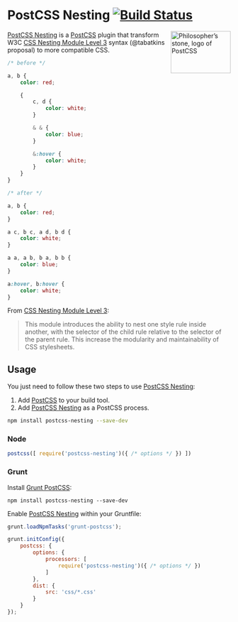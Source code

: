 # PostCSS Nesting [![Build Status][ci-img]][ci]

<img align="right" width="135" height="95" src="http://postcss.github.io/postcss/logo-leftp.png" title="Philosopher’s stone, logo of PostCSS">

[PostCSS Nesting] is a [PostCSS] plugin that transform W3C [CSS Nesting Module Level 3] syntax (@tabatkins proposal) to more compatible CSS.

```css
/* before */

a, b {
    color: red;

    {
        c, d {
            color: white;
        }

        & & {
            color: blue;
        }

        &:hover {
            color: white;
        }
    }
}

/* after */

a, b {
    color: red;
}

a c, b c, a d, b d {
    color: white;
}

a a, a b, b a, b b {
    color: blue;
}

a:hover, b:hover {
    color: white;
}
```

From [CSS Nesting Module Level 3]:
> This module introduces the ability to nest one style rule inside another, with the selector of the child rule relative to the selector of the parent rule. This increase the modularity and maintainability of CSS stylesheets.

## Usage

You just need to follow these two steps to use [PostCSS Nesting]:

1. Add [PostCSS] to your build tool.
2. Add [PostCSS Nesting] as a PostCSS process.

```sh
npm install postcss-nesting --save-dev
```

### Node

```js
postcss([ require('postcss-nesting')({ /* options */ }) ])
```

### Grunt

Install [Grunt PostCSS]:

```shell
npm install postcss-nesting --save-dev
```

Enable [PostCSS Nesting] within your Gruntfile:

```js
grunt.loadNpmTasks('grunt-postcss');

grunt.initConfig({
    postcss: {
        options: {
            processors: [
                require('postcss-nesting')({ /* options */ })
            ]
        },
        dist: {
            src: 'css/*.css'
        }
    }
});
```

[ci]: https://travis-ci.org/jonathantneal/postcss-nesting
[ci-img]: https://travis-ci.org/jonathantneal/postcss-nesting.svg
[CSS Nesting Module Level 3]: http://tabatkins.github.io/specs/css-nesting/
[Grunt PostCSS]: https://github.com/nDmitry/grunt-postcss
[PostCSS]: https://github.com/postcss/postcss
[PostCSS Nesting]: https://github.com/jonathantneal/postcss-nesting
